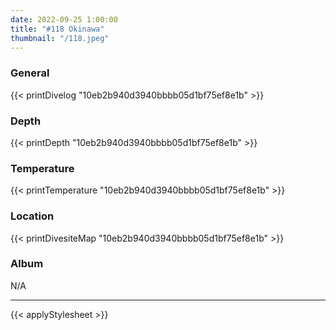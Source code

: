 ```yaml
---
date: 2022-09-25 1:00:00
title: "#118 Okinawa"
thumbnail: "/118.jpeg"
---
```


### General

{{< printDivelog "10eb2b940d3940bbbb05d1bf75ef8e1b" >}}

### Depth

{{< printDepth "10eb2b940d3940bbbb05d1bf75ef8e1b" >}}

### Temperature

{{< printTemperature "10eb2b940d3940bbbb05d1bf75ef8e1b" >}}

### Location

{{< printDivesiteMap "10eb2b940d3940bbbb05d1bf75ef8e1b" >}}

### Album

N/A

---

{{< applyStylesheet >}}
